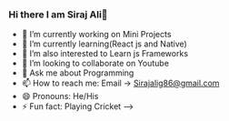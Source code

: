 ### Hi there I am Siraj Ali👋

- 🔭 I’m currently working on Mini Projects
- 🌱 I’m currently learning(React js and Native)
- 🌱 I’m also interested to Learn js Frameworks
- 👯 I’m looking to collaborate on Youtube
- 💬 Ask me about Programming
- 📫 How to reach me: Email -> Sirajalig86@gmail.com
- 😄 Pronouns: He/His
- ⚡ Fun fact: Playing Cricket
-->
